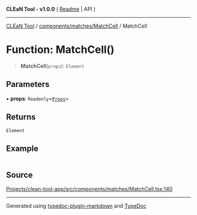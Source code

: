 **CLEaN Tool - v1.0.0** ( [Readme](../../../../README.md) \| API )

***

[CLEaN Tool](../../../../modules.md) / [components/matches/MatchCell](../README.md) / MatchCell

# Function: MatchCell()

> **MatchCell**(`props`): `Element`

## Parameters

▪ **props**: `Readonly`\<[`Props`](../private/interfaces/Props.md)\>

## Returns

`Element`

## Example

```ts

```

## Source

[Projects/clean-tool-app/src/components/matches/MatchCell.tsx:140](https://github.com/yuckyh/clean-tool-app/)

***

Generated using [typedoc-plugin-markdown](https://www.npmjs.com/package/typedoc-plugin-markdown) and [TypeDoc](https://typedoc.org/)
